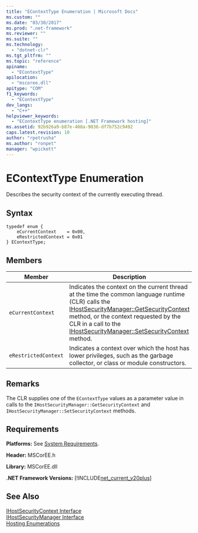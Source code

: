 ```yaml
---
title: "EContextType Enumeration | Microsoft Docs"
ms.custom: ""
ms.date: "03/30/2017"
ms.prod: ".net-framework"
ms.reviewer: ""
ms.suite: ""
ms.technology: 
  - "dotnet-clr"
ms.tgt_pltfrm: ""
ms.topic: "reference"
apiname: 
  - "EContextType"
apilocation: 
  - "mscoree.dll"
apitype: "COM"
f1_keywords: 
  - "EContextType"
dev_langs: 
  - "C++"
helpviewer_keywords: 
  - "EContextType enumeration [.NET Framework hosting]"
ms.assetid: 92b926a9-b87e-408a-9036-df7b752c9492
caps.latest.revision: 10
author: "rpetrusha"
ms.author: "ronpet"
manager: "wpickett"
---
```

# EContextType Enumeration
Describes the security context of the currently executing thread.  
  
## Syntax  
  
```  
typedef enum {  
    eCurrentContext    = 0x00,  
    eRestrictedContext = 0x01  
} EContextType;  
```  
  
## Members  
  
|Member|Description|  
|------------|-----------------|  
|`eCurrentContext`|Indicates the context on the current thread at the time the common language runtime (CLR) calls the [IHostSecurityManager::GetSecurityContext](../../../../docs/framework/unmanaged-api/hosting/ihostsecuritymanager-getsecuritycontext-method.md) method, or the context requested by the CLR in a call to the [IHostSecurityManager::SetSecurityContext](../../../../docs/framework/unmanaged-api/hosting/ihostsecuritymanager-setsecuritycontext-method.md) method.|  
|`eRestrictedContext`|Indicates a context over which the host has lower privileges, such as the garbage collector, or class or module constructors.|  
  
## Remarks  
 The CLR supplies one of the `EContextType` values as a parameter value in calls to the `IHostSecurityManager::GetSecurityContext` and `IHostSecurityManager::SetSecurityContext` methods.  
  
## Requirements  
 **Platforms:** See [System Requirements](../../../../docs/framework/get-started/system-requirements.md).  
  
 **Header:** MSCorEE.h  
  
 **Library:** MSCorEE.dll  
  
 **.NET Framework Versions:** [!INCLUDE[net_current_v20plus](../../../../includes/net-current-v20plus-md.md)]  
  
## See Also  
 [IHostSecurityContext Interface](../../../../docs/framework/unmanaged-api/hosting/ihostsecuritycontext-interface.md)   
 [IHostSecurityManager Interface](../../../../docs/framework/unmanaged-api/hosting/ihostsecuritymanager-interface.md)   
 [Hosting Enumerations](../../../../docs/framework/unmanaged-api/hosting/hosting-enumerations.md)